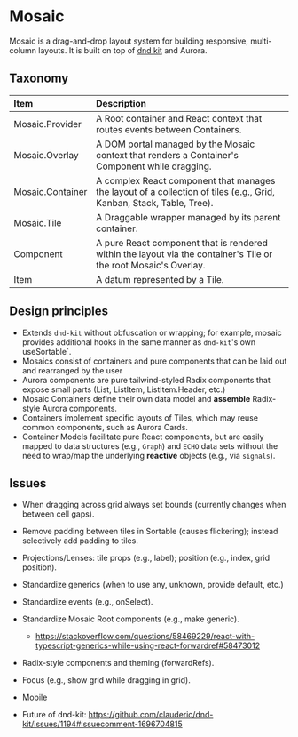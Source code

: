 # Mosaic

Mosaic is a drag-and-drop layout system for building responsive, multi-column layouts. 
It is built on top of [dnd kit](https://dndkit.com/) and Aurora.


## Taxonomy

| Item               | Description                                                                                                          |
|:-------------------|:---------------------------------------------------------------------------------------------------------------------|
| Mosaic.Provider    | A Root container and React context that routes events between Containers.                                            |
| Mosaic.Overlay     | A DOM portal managed by the Mosaic context that renders a Container's Component while dragging.                      |
| Mosaic.Container   | A complex React component that manages the layout of a collection of tiles (e.g., Grid, Kanban, Stack, Table, Tree). |
| Mosaic.Tile        | A Draggable wrapper managed by its parent container.                                                                 |
| Component          | A pure React component that is rendered within the layout via the container's Tile or the root Mosaic's Overlay.     |
| Item               | A datum represented by a Tile.                                                                                       |


## Design principles

- Extends `dnd-kit` without obfuscation or wrapping;
  for example, mosaic provides additional hooks in the same manner as `dnd-kit`'s own useSortable`.
- Mosaics consist of containers and pure components that can be laid out and rearranged by the user
- Aurora components are pure tailwind-styled Radix components that expose small parts (List, ListItem, ListItem.Header, etc.)
- Mosaic Containers define their own data model and __assemble__ Radix-style Aurora components.
- Containers implement specific layouts of Tiles, which may reuse common components, such as Aurora Cards.
- Container Models facilitate pure React components, but are easily mapped to data structures (e.g., `Graph`)
  and `ECHO` data sets without the need to wrap/map the underlying __reactive__ objects (e.g., via `signals`).


## Issues

- When dragging across grid always set bounds (currently changes when between cell gaps).
- Remove padding between tiles in Sortable (causes flickering); instead selectively add padding to tiles.

- Projections/Lenses: tile props (e.g., label); position (e.g., index, grid position).
- Standardize generics (when to use any, unknown, provide default, etc.)
- Standardize events (e.g., onSelect).
- Standardize Mosaic Root components (e.g., make generic).
  - https://stackoverflow.com/questions/58469229/react-with-typescript-generics-while-using-react-forwardref#58473012
- Radix-style components and theming (forwardRefs).
- Focus (e.g., show grid while dragging in grid).
- Mobile

- Future of dnd-kit: https://github.com/clauderic/dnd-kit/issues/1194#issuecomment-1696704815
